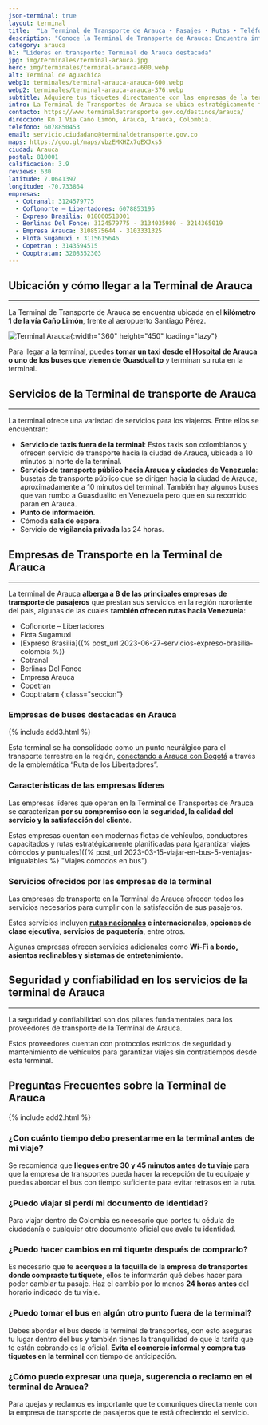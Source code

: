 ```yaml
---
json-terminal: true
layout: terminal
title:  "La Terminal de Transporte de Arauca • Pasajes • Rutas • Teléfonos"
description: "Conoce la Terminal de Transporte de Arauca: Encuentra información sobre servicios, rutas y horarios. ¡Planifica tu viaje hoy!"
category: arauca
h1: "Líderes en transporte: Terminal de Arauca destacada"
jpg: img/terminales/terminal-arauca.jpg
hero: img/terminales/terminal-arauca-600.webp
alt: Terminal de Aguachica
webp1: terminales/terminal-arauca-arauca-600.webp
webp2: terminales/terminal-arauca-arauca-376.webp
subtitle: Adquiere tus tiquetes directamente con las empresas de la terminal de Arauca 
intro: La Terminal de Transportes de Arauca se ubica estratégicamente frente al aeropuerto Santiago Pérez, al sur de la ciudad de Arauca, en la frontera con Venezuela.
contacto: https://www.terminaldetransporte.gov.co/destinos/arauca/
direccion: Km 1 Vía Caño Limón, Arauca, Arauca, Colombia.
telefono: 6078850453 
email: servicio.ciudadano@terminaldetransporte.gov.co
maps: https://goo.gl/maps/vbzEMKHZx7qEXJxs5
ciudad: Arauca
postal: 810001
calificacion: 3.9
reviews: 630
latitude: 7.0641397
longitude: -70.733864
empresas:
  - Cotranal: 3124579775
  - Coflonorte – Libertadores: 6078853195
  - Expreso Brasilia: 018000518001
  - Berlinas Del Fonce: 3124579775 - 3134035980 - 3214365019
  - Empresa Arauca: 3108575644 - 3103331325
  - Flota Sugamuxi : 3115615646
  - Copetran : 3143594515
  - Cooptratam: 3208352303
---
```

## Ubicación y cómo llegar a la Terminal de Arauca

-----

La Terminal de Transporte de Arauca se encuentra ubicada en el **kilómetro 1 de la vía Caño Limón**, frente al aeropuerto Santiago Pérez.

![Terminal Arauca]({{site.baseurl}}/img/{{page.webp2}} "Terminal transporte Arauca"){:width="360" height="450" loading="lazy"}

Para llegar a la terminal, puedes **tomar un taxi desde el Hospital de Arauca o uno de los buses que vienen de Guasdualito** y terminan su ruta en la terminal.

## Servicios de la Terminal de transporte de Arauca

-----

La terminal ofrece una variedad de servicios para los viajeros. Entre ellos se encuentran:

- **Servicio de taxis fuera de la terminal**: Estos taxis son colombianos y ofrecen servicio de transporte hacia la ciudad de Arauca, ubicada a 10 minutos al norte de la terminal.
- **Servicio de transporte público hacia Arauca y ciudades de Venezuela**: busetas de transporte público que se dirigen hacia la ciudad de Arauca, aproximadamente a 10 minutos del terminal. También hay algunos buses que van rumbo a Guasdualito en Venezuela pero que en su recorrido paran en Arauca.
- **Punto de información**.
- Cómoda **sala de espera**.
- Servicio de **vigilancia privada** las 24 horas.

## Empresas de Transporte en la Terminal de Arauca

-----

La terminal de Arauca **alberga a 8 de las principales empresas de transporte de pasajeros** que prestan sus servicios en la región nororiente del país, algunas de las cuales **también ofrecen rutas hacia Venezuela**:

- Coflonorte – Libertadores
- Flota Sugamuxi
- [Expreso Brasilia]({% post_url 2023-06-27-servicios-expreso-brasilia-colombia %})
- Cotranal
- Berlinas Del Fonce
- Empresa Arauca
- Copetran
- Cooptratam
{:class="seccion"}

### Empresas de buses destacadas en Arauca

{% include add3.html %}

Esta terminal se ha consolidado como un punto neurálgico para el transporte terrestre en la región, [conectando a Arauca con Bogotá]({{'terminal-de-bogota'|relative_url}} "Terminal Bogota") a través de la emblemática “Ruta de los Libertadores”.

### Características de las empresas líderes

Las empresas líderes que operan en la Terminal de Transportes de Arauca se caracterizan **por su compromiso con la seguridad, la calidad del servicio y la satisfacción del cliente**.

Estas empresas cuentan con modernas flotas de vehículos, conductores capacitados y rutas estratégicamente planificadas para [garantizar viajes cómodos y puntuales]({% post_url 2023-03-15-viajar-en-bus-5-ventajas-inigualables %} "Viajes cómodos en bus").

### Servicios ofrecidos por las empresas de la terminal

Las empresas de transporte en la Terminal de Arauca ofrecen todos los servicios necesarios para cumplir con la satisfacción de sus pasajeros.

Estos servicios incluyen **[rutas nacionales]({{'terminales-de-colombia'|relative_url}} "Terminales Colombianas") e internacionales, opciones de clase ejecutiva, servicios de paquetería**, entre otros.

Algunas empresas ofrecen servicios adicionales como **Wi-Fi a bordo, asientos reclinables y sistemas de entretenimiento**.

## Seguridad y confiabilidad en los servicios de la terminal de Arauca

-----

La seguridad y confiabilidad son dos pilares fundamentales para los proveedores de transporte de la Terminal de Arauca.

Estos proveedores cuentan con protocolos estrictos de seguridad y mantenimiento de vehículos para garantizar viajes sin contratiempos desde esta terminal.

## Preguntas Frecuentes sobre la Terminal de Arauca

{% include add2.html %}

### ¿Con cuánto tiempo debo presentarme en la terminal antes de mi viaje?

Se recomienda que **llegues entre 30 y 45 minutos antes de tu viaje** para que la empresa de transportes pueda hacer la recepción de tu equipaje y puedas abordar el bus con tiempo suficiente para evitar retrasos en la ruta.

### ¿Puedo viajar si perdí mi documento de identidad?

Para viajar dentro de Colombia es necesario que portes tu cédula de ciudadanía o cualquier otro documento oficial que avale tu identidad.

### ¿Puedo hacer cambios en mi tiquete después de comprarlo?

Es necesario que te **acerques a la taquilla de la empresa de transportes donde compraste tu tiquete**, ellos te informarán qué debes hacer para poder cambiar tu pasaje. Haz el cambio por lo menos **24 horas antes** del horario indicado de tu viaje.

### ¿Puedo tomar el bus en algún otro punto fuera de la terminal?

Debes abordar el bus desde la terminal de transportes, con esto aseguras tu lugar dentro del bus y también tienes la tranquilidad de que la tarifa que te están cobrando es la oficial. **Evita el comercio informal y compra tus tiquetes en la terminal** con tiempo de anticipación.

### ¿Cómo puedo expresar una queja, sugerencia o reclamo en el terminal de Arauca?

Para quejas y reclamos es importante que te comuniques directamente con la empresa de transporte de pasajeros que te está ofreciendo el servicio.
